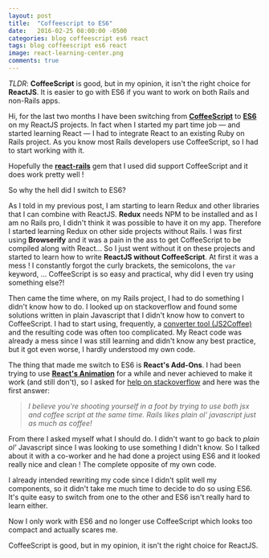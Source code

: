 ```yaml
---
layout: post
title:  "Coffeescript to ES6"
date:   2016-02-25 08:00:00 -0500
categories: blog coffeescript es6 react
tags: blog coffeescript es6 react
image: react-learning-center.png
comments: true
---
```

_TLDR_: **CoffeeScript** is good, but in my opinion, it isn't the right choice for **ReactJS**. It is easier to go with ES6 if you want to work on both Rails and non-Rails apps.


Hi, for the last two months I have been switching from **[CoffeeScript](http://coffeescript.org/)** to **[ES6](https://babeljs.io/docs/learn-es2015/)** on my ReactJS projects. In fact when I started my part time job — and started learning React — I had to integrate React to an existing Ruby on Rails project. As you know most Rails developers use CoffeeScript, so I had to start working with it.

Hopefully the **[react-rails](https://github.com/reactjs/react-rails)** gem that I used did support CoffeeScript and it does work pretty well !

So why the hell did I switch to ES6?

As I told in my previous post, I am starting to learn Redux and other libraries that I can combine with ReactJS. **Redux** needs NPM to be installed and as I am no Rails pro, I didn't think it was possible to have it on my app. Therefore I started learning Redux on other side projects without Rails. I was first using **Browserify** and it was a pain in the ass to get CoffeeScript to be compiled along with React... So I just went without it on these projects and started to learn how to write **ReactJS without CoffeeScript**. At first it was a mess ! I constantly forgot the curly brackets, the semicolons, the `var` keyword, ... CoffeeScript is so easy and practical, why did I even try using something else?!

Then came the time where, on my Rails project, I had to do something I didn't know how to do. I looked up on stackoverflow and found some solutions written in plain Javascript that I didn't know how to convert to CoffeeScript. I had to start using, frequently, a [converter tool (JS2Coffee)](http://js2.coffee/) and the resulting code was often too complicated. My React code was already a mess since I was still learning and didn't know any best practice, but it got even worse, I hardly understood my own code.

The thing that made me switch to ES6 is **React's Add-Ons**. I had been trying to use **[React's Animation](https://facebook.github.io/react/docs/animation.html)** for a while and never achieved to make it work (and still don't), so I asked for [help on stackoverflow](http://stackoverflow.com/questions/34775456/react-rails-animations-with-coffeescript) and here was the first answer:

> _I believe you're shooting yourself in a foot by trying to use both jsx and coffee script at the same time._
> _Rails likes plain ol' javascript just as much as coffee!_

From there I asked myself what I should do. I didn't want to go back to _plain ol'_ Javascript since I was looking to use something I didn't know. So I talked about it with a co-worker and he had done a project using ES6 and it looked really nice and clean ! The complete opposite of my own code.

I already intended rewriting my code since I didn't split well my components, so it didn't take me much time to decide to do so using ES6. It's quite easy to switch from one to the other and ES6 isn't really hard to learn either.

Now I only work with ES6 and no longer use CoffeeScript which looks too compact and actually scares me.

CoffeeScript is good, but in my opinion, it isn't the right choice for ReactJS.
